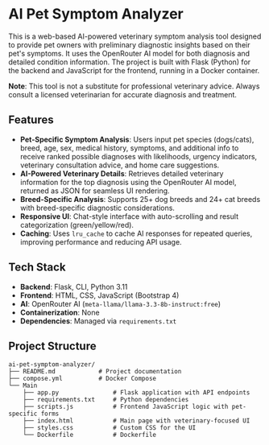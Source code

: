 # AI Pet Symptom Analyzer

This is a web-based AI-powered veterinary symptom analysis tool designed to provide pet owners with preliminary diagnostic insights based on their pet's symptoms. It uses the OpenRouter AI model for both diagnosis and detailed condition information. The project is built with Flask (Python) for the backend and JavaScript for the frontend, running in a Docker container.

**Note**: This tool is not a substitute for professional veterinary advice. Always consult a licensed veterinarian for accurate diagnosis and treatment.

## Features
- **Pet-Specific Symptom Analysis**: Users input pet species (dogs/cats), breed, age, sex, medical history, symptoms, and additional info to receive ranked possible diagnoses with likelihoods, urgency indicators, veterinary consultation advice, and home care suggestions.
- **AI-Powered Veterinary Details**: Retrieves detailed veterinary information for the top diagnosis using the OpenRouter AI model, returned as JSON for seamless UI rendering.
- **Breed-Specific Analysis**: Supports 25+ dog breeds and 24+ cat breeds with breed-specific diagnostic considerations.
- **Responsive UI**: Chat-style interface with auto-scrolling and result categorization (green/yellow/red).
- **Caching**: Uses `lru_cache` to cache AI responses for repeated queries, improving performance and reducing API usage.

## Tech Stack
- **Backend**: Flask, CLI, Python 3.11
- **Frontend**: HTML, CSS, JavaScript (Bootstrap 4)
- **AI**: OpenRouter AI (`meta-llama/llama-3.3-8b-instruct:free`)
- **Containerization**: None
- **Dependencies**: Managed via `requirements.txt`

## Project Structure
```
ai-pet-symptom-analyzer/
├── README.md            # Project documentation
├── compose.yml          # Docker Compose
└── Main
    ├── app.py               # Flask application with API endpoints
    ├── requirements.txt     # Python dependencies
    ├── scripts.js           # Frontend JavaScript logic with pet-specific forms
    ├── index.html           # Main page with veterinary-focused UI
    ├── styles.css           # Custom CSS for the UI
    └── Dockerfile           # Dockerfile
```

